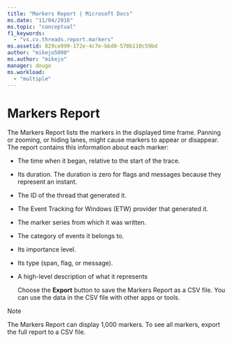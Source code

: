 ```yaml
---
title: "Markers Report | Microsoft Docs"
ms.date: "11/04/2016"
ms.topic: "conceptual"
f1_keywords: 
  - "vs.cv.threads.report.markers"
ms.assetid: 829ce099-172e-4c7e-bbd0-578b110c59bd
author: "mikejo5000"
ms.author: "mikejo"
manager: douge
ms.workload: 
  - "multiple"
---
```

# Markers Report
The Markers Report lists the markers in the displayed time frame.  Panning or zooming, or hiding lanes, might cause markers to appear or disappear. The report contains this information about each marker:  
  
- The time when it began, relative to the start of the trace.  
  
- Its duration. The duration is zero for flags and messages because they represent an instant.  
  
- The ID of the thread that generated it.  
  
- The Event Tracking for Windows (ETW) provider that generated it.  
  
- The marker series from which it was written.  
  
- The category of events it belongs to.  
  
- Its importance level.  
  
- Its type (span, flag, or message).  
  
- A high-level description of what it represents  
  
  Choose the **Export** button to save the Markers Report as a CSV file. You can use the data in the CSV file with other apps or tools.  
  
> [!NOTE]
>  The Markers Report can display 1,000 markers. To see all markers, export the full report to a CSV file.